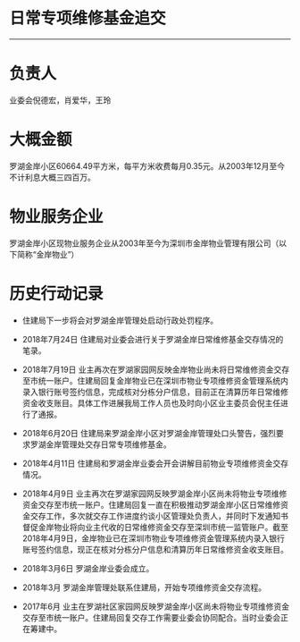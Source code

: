 # 日常专项维修基金追交

***

# 负责人

业委会倪德宏，肖爱华，王玲

# 大概金额

罗湖金岸小区60664.49平方米，每平方米收费每月0.35元。从2003年12月至今不计利息大概三四百万。

# 物业服务企业

罗湖金岸小区现物业服务企业从2003年至今为深圳市金岸物业管理有限公司（以下简称“金岸物业”）

# 历史行动记录

*   住建局下一步将会对罗湖金岸管理处启动行政处罚程序。

*   2018年7月24日 住建局对业委会进行关于罗湖金岸日常维修基金交存情况的笔录。

*   2018年7月19日 业主再次在罗湖家园网反映金岸物业尚未将日常维修资金交存至市统一账户。住建局回复金岸物业已在深圳市物业专项维修资金管理系统内录入银行账号签约信息，完成核对分栋分户信息，目前正在清算历年日常维修资金收支账目。具体工作进展我局工作人员也及时向小区业主委员会倪主任进行了通报。

*   2018年6月20日 住建局来罗湖金岸小区对罗湖金岸管理处口头警告，强烈要求罗湖金岸管理处交存日常专项维修基金。

*   2018年4月11日 住建局和罗湖金岸业委会开会讲解目前物业专项维修资金交存情况。

*   2018年4月9日 业主再次在罗湖家园网反映罗湖金岸小区尚未将物业专项维修资金交存至市统一账户。住建局回复一直在积极推动罗湖金岸小区日常维修资金交存工作，多次就交存工作进度约谈小区管理处负责人，并同时下发通知书督促金岸物业将向业主代收的日常维修资金交存至深圳市统一监管账户。截至2018年4月9日，金岸物业已在深圳市物业专项维修资金管理系统内录入银行账号签约信息，现正在核对分栋分户信息和清算历年日常维修资金收支账目。

*   2018年3月6日 罗湖金岸业委会成立。

*   2018年3月 罗湖金岸管理处联系住建局，开始专项维修资金交存流程。

*   2017年6月 业主在罗湖社区家园网反映罗湖金岸小区尚未将物业专项维修资金交存至市统一账户。住建局回复交存工作需要业委会协同配合。当时业委会正在筹建中。
